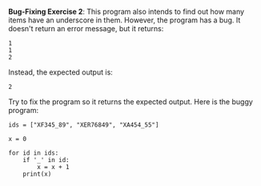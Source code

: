 **Bug-Fixing Exercise 2**: This program also intends to find out how many items have an underscore in them. However, the program has a bug. It doesn't return an error message, but it returns:
```
1
1
2
```
Instead, the expected output is:

```2```

Try to fix the program so it returns the expected output. Here is the buggy program:
```
ids = ["XF345_89", "XER76849", "XA454_55"]
 
x = 0
 
for id in ids:
    if '_' in id:
        x = x + 1
    print(x)
```